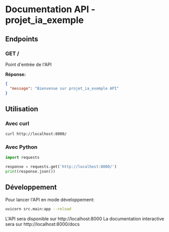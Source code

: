# Documentation API - projet_ia_exemple

## Endpoints

### GET /
Point d'entrée de l'API

**Réponse:**
```json
{
  "message": "Bienvenue sur projet_ia_exemple API"
}
```

## Utilisation

### Avec curl
```bash
curl http://localhost:8000/
```

### Avec Python
```python
import requests

response = requests.get('http://localhost:8000/')
print(response.json())
```

## Développement

Pour lancer l'API en mode développement:

```bash
uvicorn src.main:app --reload
```

L'API sera disponible sur http://localhost:8000
La documentation interactive sera sur http://localhost:8000/docs
